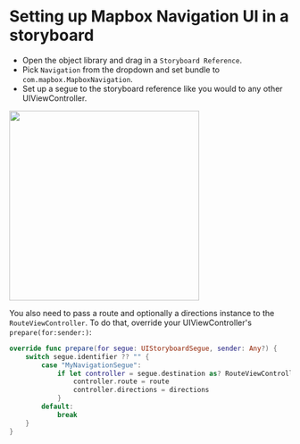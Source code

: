 # Setting up Mapbox Navigation UI in a storyboard

- Open the object library and drag in a `Storyboard Reference`.
- Pick `Navigation` from the dropdown and set bundle to `com.mapbox.MapboxNavigation`.
- Set up a segue to the storyboard reference like you would to any other UIViewController.

<img src="https://cloud.githubusercontent.com/assets/764476/23622518/e3cc8a86-0253-11e7-80ab-7d34302a5fe5.png" width=340>

You also need to pass a route and optionally a directions instance to the `RouteViewController`. To do that, override your UIViewController's `prepare(for:sender:)`:

```swift
override func prepare(for segue: UIStoryboardSegue, sender: Any?) {
    switch segue.identifier ?? "" {
        case "MyNavigationSegue":
            if let controller = segue.destination as? RouteViewController {
                controller.route = route
                controller.directions = directions
            }
        default:
            break
    }
}
```
